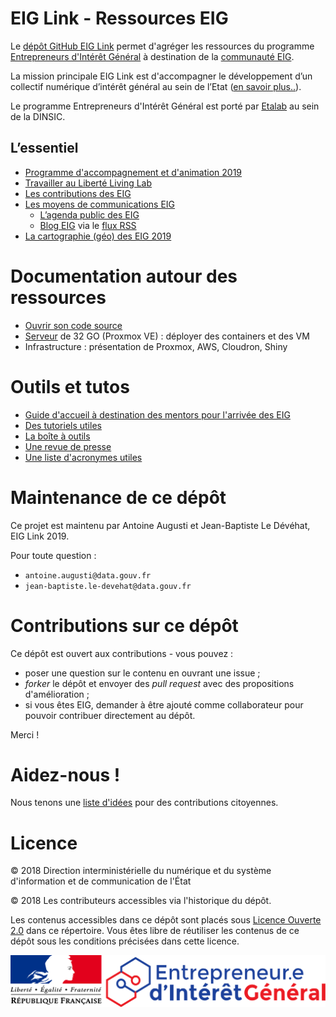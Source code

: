 # EIG Link - Ressources EIG

Le [dépôt GitHub EIG Link](http://github.com/entrepreneur-interet-general/) permet d'agréger les ressources du programme [Entrepreneurs d'Intérêt Général](https://entrepreneur-interet-general.etalab.gouv.fr/) à destination de la [communauté EIG](https://entrepreneur-interet-general.etalab.gouv.fr/communaute.html).

La mission principale EIG Link est d'accompagner le développement d’un collectif numérique d’intérêt général au sein de l’Etat ([en savoir plus..](https://github.com/entrepreneur-interet-general/eig-link/blob/master/eig-link.md)). 

Le programme Entrepreneurs d'Intérêt Général est porté par [Etalab](https://github.com/etalab/) au sein de la DINSIC. 

## L’essentiel

- [Programme d'accompagnement et d'animation 2019](./animation.md)
- [Travailler au Liberté Living Lab](./liberte-living-lab.md)
- [Les contributions des EIG](./contributions.md)
- [Les moyens de communications EIG](./communication.md)
  - [L’agenda public des EIG](https://owncloud.data.gouv.fr/index.php/apps/calendar/p/3DAPQwCmengcPLdm/EIG-Promo-3)
  - [Blog EIG](https://entrepreneur-interet-general.etalab.gouv.fr/blog.html) via le [flux RSS](https://entrepreneur-interet-general.etalab.gouv.fr/feed.xml)
- [La cartographie (géo) des EIG 2019](http://u.osmfr.org/m/277159/)

# Documentation autour des ressources

- [Ouvrir son code source](./opensource.md)
- [Serveur](./serveur.md) de 32 GO (Proxmox VE) : déployer des containers et des VM
- Infrastructure : présentation de Proxmox, AWS, Cloudron, Shiny

# Outils et tutos 

* [Guide d'accueil à destination des mentors pour l'arrivée des EIG](accueil-eig.md)
* [Des tutoriels utiles](https://github.com/entrepreneur-interet-general/tutos-2018)
* [La boîte à outils](./outils.md)
* [Une revue de presse](./revue-de-presse.md)
* [Une liste d'acronymes utiles](./acronymes.md)

# Maintenance de ce dépôt

Ce projet est maintenu par Antoine Augusti et Jean-Baptiste Le Dévéhat, EIG Link 2019.

Pour toute question : 

- `antoine.augusti@data.gouv.fr`
- `jean-baptiste.le-devehat@data.gouv.fr`

# Contributions sur ce dépôt

Ce dépôt est ouvert aux contributions - vous pouvez :

- poser une question sur le contenu en ouvrant une issue ;
- *forker* le dépôt et envoyer des *pull request* avec des propositions d'amélioration ;
- si vous êtes EIG, demander à être ajouté comme collaborateur pour pouvoir contribuer directement au dépôt.

Merci !

# Aidez-nous !

Nous tenons une [liste d'idées](./aidez-nous.md) pour des contributions citoyennes.

# Licence

© 2018 Direction interministérielle du numérique et du système d'information et de communication de l'État

© 2018 Les contributeurs accessibles via l'historique du dépôt.

Les contenus accessibles dans ce dépôt sont placés sous [Licence Ouverte 2.0](LICENSE.md) dans ce répertoire. Vous êtes libre de réutiliser les contenus de ce dépôt sous les conditions précisées dans cette licence.

![Logo](./images/logo-eig2.png)
